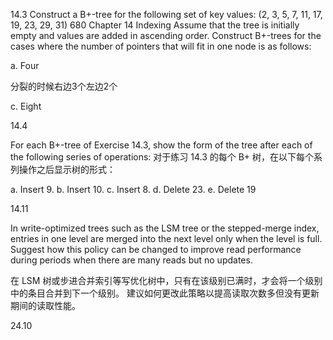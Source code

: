 



14.3  Construct a B+-tree for the following set of key values: (2, 3, 5, 7, 11, 17, 19, 23, 29, 31) 680 Chapter 14 Indexing Assume that the tree is initially empty and values are added in ascending order. Construct B+-trees for the cases where the number of pointers that will fit in one node is as follows: 

a. Four 



分裂的时候右边3个左边2个



c. Eight







14.4

For each B+-tree of Exercise 14.3, show the form of the tree after each of the following series of operations: 对于练习 14.3 的每个 B+ 树，在以下每个系列操作之后显示树的形式：

a. Insert 9. b. Insert 10. c. Insert 8. d. Delete 23. e. Delete 19







14.11

In write-optimized trees such as the LSM tree or the stepped-merge index, entries in one level are merged into the next level only when the level is full. Suggest how this policy can be changed to improve read performance during periods when there are many reads but no updates.

在 LSM 树或步进合并索引等写优化树中，只有在该级别已满时，才会将一个级别中的条目合并到下一个级别。 建议如何更改此策略以提高读取次数多但没有更新期间的读取性能。





24.10
